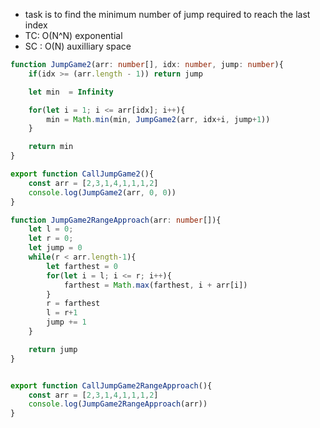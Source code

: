 - task is to find the minimum number of jump required to reach the last index
- TC: O(N^N) exponential
- SC : O(N) auxilliary space


```ts
function JumpGame2(arr: number[], idx: number, jump: number){
    if(idx >= (arr.length - 1)) return jump

    let min  = Infinity

    for(let i = 1; i <= arr[idx]; i++){
        min = Math.min(min, JumpGame2(arr, idx+i, jump+1))
    }

    return min
}

export function CallJumpGame2(){
    const arr = [2,3,1,4,1,1,1,2]
    console.log(JumpGame2(arr, 0, 0))
}
```
```ts
function JumpGame2RangeApproach(arr: number[]){
    let l = 0;
    let r = 0;
    let jump = 0
    while(r < arr.length-1){
        let farthest = 0
        for(let i = l; i <= r; i++){
            farthest = Math.max(farthest, i + arr[i])
        }
        r = farthest
        l = r+1
        jump += 1
    }

    return jump
}


export function CallJumpGame2RangeApproach(){
    const arr = [2,3,1,4,1,1,1,2]
    console.log(JumpGame2RangeApproach(arr))
}

```

